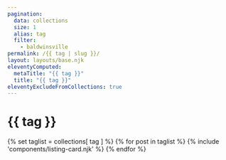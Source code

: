 ```yaml
---
pagination: 
  data: collections
  size: 1
  alias: tag
  filter:
    - baldwinsville
permalink: /{{ tag | slug }}/
layout: layouts/base.njk
eleventyComputed:
  metaTitle: "{{ tag }}"
  title: "{{ tag }}"
eleventyExcludeFromCollections: true
---
```


<div id="collection-container">

<h1>{{ tag }}</h1>

<div class="container">
{% set taglist = collections[ tag ] %}
{% for post in taglist %}
{% include 'components/listing-card.njk' %}
{% endfor %}
</div>

</div>